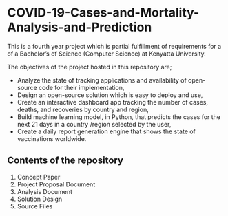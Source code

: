 # COVID-19-Cases-and-Mortality-Analysis-and-Prediction
This is a fourth year project which is partial fulfillment of requirements for a of a Bachelor’s 
of Science (Computer Science) at Kenyatta University. 

The objectives of the project hosted in this repository are; 
+ Analyze the state of tracking applications and availability of open-source code  for their implementation, 
+ Design an open-source solution which is easy to deploy and use, 
+ Create an interactive dashboard app tracking the number of cases, deaths, and  recoveries by country and region, 
+ Build machine learning model, in Python, that predicts the cases  for the next 21 days in a country /region selected by the user, 
+ Create a daily report generation engine that shows the state of vaccinations  worldwide.

## Contents of the repository
1. Concept Paper
2. Project Proposal Document
3. Analysis Document
4. Solution Design
5. Source Files


